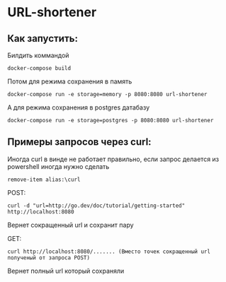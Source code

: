 <h1>URL-shortener</h1>

<h2>Как запустить:</h2>

Билдить коммандой 
```
docker-compose build
```

Потом для режима сохранения в память
```
docker-compose run -e storage=memory -p 8080:8080 url-shortener 
```
А для режима сохранения в postgres датабазу
```
docker-compose run -e storage=postgres -p 8080:8080 url-shortener
```

<h2>Примеры запросов через curl:</h2>

Иногда curl в винде не работает правильно, если запрос делается из powershell иногда нужно сделать 
```
remove-item alias:\curl
```

POST:
```
curl -d "url=http://go.dev/doc/tutorial/getting-started" http://localhost:8080
```

Вернет сокращенный url и сохранит пару

GET:
```
curl http://localhost:8080/....... (Вместо точек сокращенный url полученый от запроса POST)
```

Вернет полный url который сохраняли
